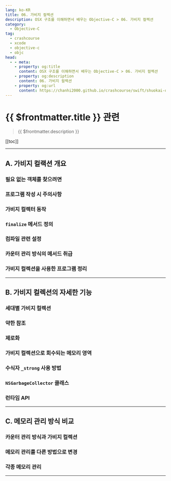 ```yaml
---
lang: ko-KR
title: 06. 가비지 컬렉션
description: OSX 구조를 이해하면서 배우는 Objective-C > 06. 가비지 컬렉션
category:
  - Objective-C
tag: 
  - crashcourse
  - xcode
  - objective-c
  - objc
head:
  - - meta:
    - property: og:title
      content: OSX 구조를 이해하면서 배우는 Objective-C > 06. 가비지 컬렉션
    - property: og:description
      content: 06. 가비지 컬렉션
    - property: og:url
      content: https://chanhi2000.github.io/crashcourse/swift/shuokai-objc/06.html
---
```


# {{ $frontmatter.title }} 관련

> {{ $frontmatter.description }}

[[toc]]

---

## A. 가비지 컬랙션 개요

### 필요 없는 객체를 찾으려면

### 프로그램 작성 시 주의사항

### 가비지 컬렉터 동작

### `finalize` 메서드 정의

### 컴파일 관련 설정

### 카운터 관리 방식의 메서드 취급

### 가비지 컬렉션을 사용한 프로그램 정리

---

## B. 가비지 컬렉션의 자세한 기능

### 세대별 가비지 컬렉션

### 약한 참조

### 제로화

### 가비지 컬렉션으로 회수되는 메모리 영역

### 수식자 `_strong` 사용 방법

### `NSGarbageCollector` 클래스

### 런타임 API

---

## C. 메모리 관리 방식 비교

### 카운터 관리 방식과 가비지 컬렉션

### 메모리 관리를 다른 방법으로 변경

### 각종 메모리 관리

---

<TagLinks />